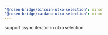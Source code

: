 ```yaml
---
'@rosen-bridge/bitcoin-utxo-selection': minor
'@rosen-bridge/cardano-utxo-selection': minor
---
```


support async iterator in utxo selection
